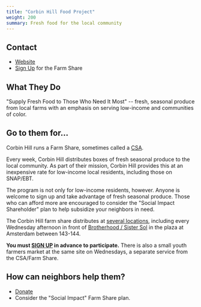 ```yaml
---
title: "Corbin Hill Food Project"
weight: 200
summary: Fresh food for the local community
---
```


## Contact

* [Website](http://corbinhill-foodproject.org/)
* [Sign Up](http://corbinhill-foodproject.org/sign-up) for the Farm Share

## What They Do

"Supply Fresh Food to Those Who Need It Most" -- fresh, seasonal produce from local farms with an emphasis on serving low-income and communities of color.

## Go to them for...

Corbin Hill runs a Farm Share, sometimes called a [CSA](https://en.wikipedia.org/wiki/Community-supported_agriculture).

Every week, Corbin Hill distributes boxes of fresh seasonal produce to the local community. As part of their mission, Corbin Hill provides this
at an inexpensive rate for low-income local residents, including those on SNAP/EBT.

The program is not only for low-income residents, however. Anyone is welcome to sign up and take advantage of fresh seasonal
produce. Those who can afford more are encouraged to consider the "Social Impact Shareholder" plan to help subsidize your neighbors in need.

The Corbin Hill farm share distributes at [several locations](http://corbinhill-foodproject.org/locations), including every Wednesday afternoon 
in front of [Brotherhood / Sister Sol](/orgs/brotherhoodsistersol) in the plaza at Amsterdam between 143-144.

**You must [SIGN UP](http://corbinhill-foodproject.org/sign-up) in advance to participate.** There is also a small youth farmers market at the same site
on Wednesdays, a separate service from the CSA/Farm Share.

## How can neighbors help them?

* [Donate](http://corbinhill-foodproject.org/donate-index-impact)
* Consider the "Social Impact" Farm Share plan.